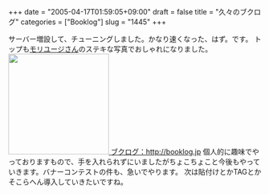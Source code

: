 +++
date = "2005-04-17T01:59:05+09:00"
draft = false
title = "久々のブクログ"
categories = ["Booklog"]
slug = "1445"
+++

サーバー増設して、チューニングしました。かなり速くなった、はず。です。
トップも<a href="http://dacafe.org" target="_blank">モリユージさん</a>のステキな写真でおしゃれになりました。
<a href="http://booklog.jp" target="_blank"><img src="http://booklog.jp/img/tpimg.jpg" width="200" border="0">
ブクログ：http://booklog.jp</a>
個人的に趣味でやっておりますもので、手を入れられずにいましたがちょこちょこと今後もやっていきます。バナーコンテストの件も、急いでやります。
次は貼付けとかTAGとかそこらへん導入していきたいですね。
